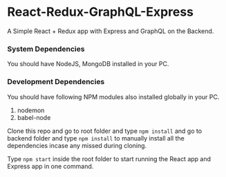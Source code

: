# React-Redux-GraphQL-Express
A Simple React + Redux app with Express and GraphQL on the Backend.

### System Dependencies
You should have NodeJS, MongoDB installed in your PC.

### Development Dependencies
You should have following NPM modules also installed globally in your PC.
  1.  nodemon
  2.  babel-node

Clone this repo and go to root folder and type `npm install` and go to backend folder and type `npm install` to manually install all the dependencies incase any missed during cloning.


Type `npm start` inside the root folder to start running the React app and Express app in one command.
